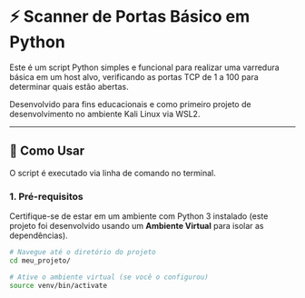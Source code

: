 # ⚡ Scanner de Portas Básico em Python

Este é um script Python simples e funcional para realizar uma varredura básica em um host alvo, verificando as portas TCP de 1 a 100 para determinar quais estão abertas.

Desenvolvido para fins educacionais e como primeiro projeto de desenvolvimento no ambiente Kali Linux via WSL2.

---

## 🚀 Como Usar

O script é executado via linha de comando no terminal.

### 1. Pré-requisitos

Certifique-se de estar em um ambiente com Python 3 instalado (este projeto foi desenvolvido usando um **Ambiente Virtual** para isolar as dependências).

```bash
# Navegue até o diretório do projeto
cd meu_projeto/

# Ative o ambiente virtual (se você o configurou)
source venv/bin/activate